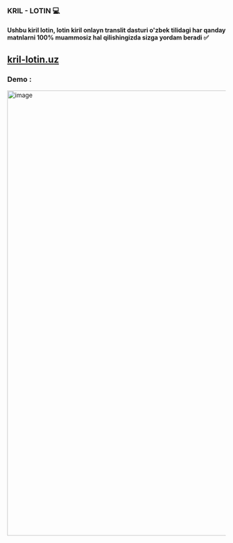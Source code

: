### KRIL - LOTIN 💻

#### Ushbu kiril lotin, lotin kiril onlayn translit dasturi o'zbek tilidagi har qanday matnlarni 100% muammosiz hal qilishingizda sizga yordam beradi ✅

<h2> <a href="https://mukhriddin-dev.github.io/krilLotin">kril-lotin.uz</a></h2>
<h3> Demo :  </h3>
<img width="1027" alt="image" src="https://github.com/mukhriddin-dev/krilLotin/assets/66181316/4f80f11d-5afb-471b-a176-00b033b4ef8f">



